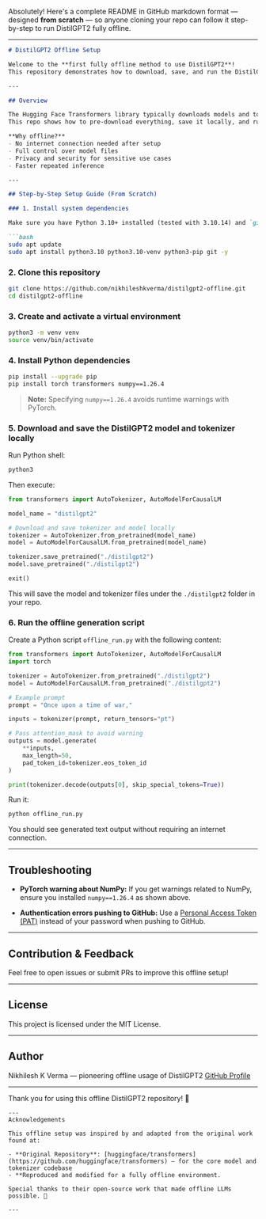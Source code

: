 Absolutely! Here's a complete README in GitHub markdown format — designed **from scratch** — so anyone cloning your repo can follow it step-by-step to run DistilGPT2 fully offline.

---

````markdown
# DistilGPT2 Offline Setup

Welcome to the **first fully offline method to use DistilGPT2**!  
This repository demonstrates how to download, save, and run the DistilGPT2 model entirely offline — no internet required after initial setup.

---

## Overview

The Hugging Face Transformers library typically downloads models and tokenizers from the internet on demand.  
This repo shows how to pre-download everything, save it locally, and run the model offline in a Python virtual environment.

**Why offline?**  
- No internet connection needed after setup  
- Full control over model files  
- Privacy and security for sensitive use cases  
- Faster repeated inference

---

## Step-by-Step Setup Guide (From Scratch)

### 1. Install system dependencies

Make sure you have Python 3.10+ installed (tested with 3.10.14) and `git`:

```bash
sudo apt update
sudo apt install python3.10 python3.10-venv python3-pip git -y
````

### 2. Clone this repository

```bash
git clone https://github.com/nikhileshkverma/distilgpt2-offline.git
cd distilgpt2-offline
```

### 3. Create and activate a virtual environment

```bash
python3 -m venv venv
source venv/bin/activate
```

### 4. Install Python dependencies

```bash
pip install --upgrade pip
pip install torch transformers numpy==1.26.4
```

> **Note:** Specifying `numpy==1.26.4` avoids runtime warnings with PyTorch.

### 5. Download and save the DistilGPT2 model and tokenizer locally

Run Python shell:

```bash
python3
```

Then execute:

```python
from transformers import AutoTokenizer, AutoModelForCausalLM

model_name = "distilgpt2"

# Download and save tokenizer and model locally
tokenizer = AutoTokenizer.from_pretrained(model_name)
model = AutoModelForCausalLM.from_pretrained(model_name)

tokenizer.save_pretrained("./distilgpt2")
model.save_pretrained("./distilgpt2")

exit()
```

This will save the model and tokenizer files under the `./distilgpt2` folder in your repo.

### 6. Run the offline generation script

Create a Python script `offline_run.py` with the following content:

```python
from transformers import AutoTokenizer, AutoModelForCausalLM
import torch

tokenizer = AutoTokenizer.from_pretrained("./distilgpt2")
model = AutoModelForCausalLM.from_pretrained("./distilgpt2")

# Example prompt
prompt = "Once upon a time of war,"

inputs = tokenizer(prompt, return_tensors="pt")

# Pass attention_mask to avoid warning
outputs = model.generate(
    **inputs,
    max_length=50,
    pad_token_id=tokenizer.eos_token_id
)

print(tokenizer.decode(outputs[0], skip_special_tokens=True))
```

Run it:

```bash
python offline_run.py
```

You should see generated text output without requiring an internet connection.

---

## Troubleshooting

* **PyTorch warning about NumPy:**
  If you get warnings related to NumPy, ensure you installed `numpy==1.26.4` as shown above.

* **Authentication errors pushing to GitHub:**
  Use a [Personal Access Token (PAT)](https://github.com/settings/tokens) instead of your password when pushing to GitHub.

---

## Contribution & Feedback

Feel free to open issues or submit PRs to improve this offline setup!

---

## License

This project is licensed under the MIT License.

---

## Author

Nikhilesh K Verma — pioneering offline usage of DistilGPT2
[GitHub Profile](https://github.com/nikhileshkverma)

---

Thank you for using this offline DistilGPT2 repository! 🚀

```
---
Acknowledgements

This offline setup was inspired by and adapted from the original work found at:

- **Original Repository**: [huggingface/transformers](https://github.com/huggingface/transformers) — for the core model and tokenizer codebase
- **Reproduced and modified for a fully offline environment.

Special thanks to their open-source work that made offline LLMs possible. 🙌

---
